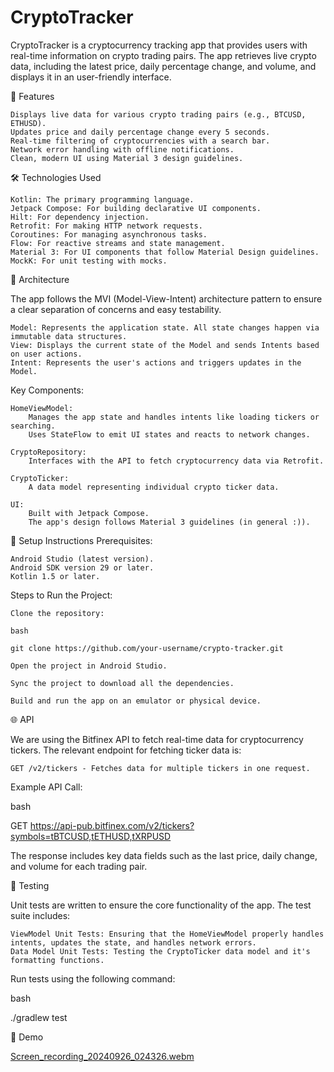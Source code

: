 # CryptoTracker

CryptoTracker is a cryptocurrency tracking app that provides users with real-time information on crypto trading pairs. The app retrieves live crypto data, including the latest price, daily percentage change, and volume, and displays it in an user-friendly interface.

🚀 Features

    Displays live data for various crypto trading pairs (e.g., BTCUSD, ETHUSD).
    Updates price and daily percentage change every 5 seconds.
    Real-time filtering of cryptocurrencies with a search bar.
    Network error handling with offline notifications.
    Clean, modern UI using Material 3 design guidelines.

🛠️ Technologies Used

    Kotlin: The primary programming language.
    Jetpack Compose: For building declarative UI components.
    Hilt: For dependency injection.
    Retrofit: For making HTTP network requests.
    Coroutines: For managing asynchronous tasks.
    Flow: For reactive streams and state management.
    Material 3: For UI components that follow Material Design guidelines.
    MockK: For unit testing with mocks.

📐 Architecture

The app follows the MVI (Model-View-Intent) architecture pattern to ensure a clear separation of concerns and easy testability.

    Model: Represents the application state. All state changes happen via immutable data structures.
    View: Displays the current state of the Model and sends Intents based on user actions.
    Intent: Represents the user's actions and triggers updates in the Model.


Key Components:

    HomeViewModel:
        Manages the app state and handles intents like loading tickers or searching.
        Uses StateFlow to emit UI states and reacts to network changes.

    CryptoRepository:
        Interfaces with the API to fetch cryptocurrency data via Retrofit.

    CryptoTicker:
        A data model representing individual crypto ticker data.

    UI:
        Built with Jetpack Compose.
        The app's design follows Material 3 guidelines (in general :)).

🔧 Setup Instructions
Prerequisites:

    Android Studio (latest version).
    Android SDK version 29 or later.
    Kotlin 1.5 or later.

Steps to Run the Project:

    Clone the repository:

    bash

    git clone https://github.com/your-username/crypto-tracker.git

    Open the project in Android Studio.

    Sync the project to download all the dependencies.

    Build and run the app on an emulator or physical device.

🌐 API

We are using the Bitfinex API to fetch real-time data for cryptocurrency tickers. The relevant endpoint for fetching ticker data is:

    GET /v2/tickers - Fetches data for multiple tickers in one request.

Example API Call:

bash

GET https://api-pub.bitfinex.com/v2/tickers?symbols=tBTCUSD,tETHUSD,tXRPUSD

The response includes key data fields such as the last price, daily change, and volume for each trading pair.

🧪 Testing

Unit tests are written to ensure the core functionality of the app. The test suite includes:

    ViewModel Unit Tests: Ensuring that the HomeViewModel properly handles intents, updates the state, and handles network errors.
    Data Model Unit Tests: Testing the CryptoTicker data model and it's formatting functions.

Run tests using the following command:

bash

./gradlew test

📱 Demo

[Screen_recording_20240926_024326.webm](https://github.com/user-attachments/assets/ec422e96-d089-47c3-9019-fa8dbdadd1e1)

